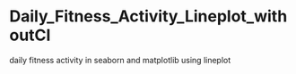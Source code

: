 # Daily_Fitness_Activity_Lineplot_withoutCI
daily fitness activity in seaborn and matplotlib using lineplot
